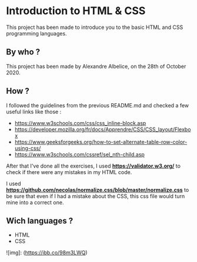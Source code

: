 # Introduction to HTML & CSS
This project has been made to introduce you to the basic HTML and CSS programming languages.

## By who ?
This project has been made by Alexandre Albelice, on the 28th of October 2020.

## How ?
I followed the guidelines from the previous README.md and checked a few useful links like those :

- https://www.w3schools.com/css/css_inline-block.asp
- https://developer.mozilla.org/fr/docs/Apprendre/CSS/CSS_layout/Flexbox
- https://www.geeksforgeeks.org/how-to-set-alternate-table-row-color-using-css/
- https://www.w3schools.com/cssref/sel_nth-child.asp

After that I've done all the exercises, I used **https://validator.w3.org/** to check if there were any mistakes in my HTML code.

I used **https://github.com/necolas/normalize.css/blob/master/normalize.css** to be sure that even if I had a mistake about the CSS, this css file would turn mine into a correct one.

## Wich languages ?
- HTML
- CSS

![img]: (https://ibb.co/98m3LWQ) 

